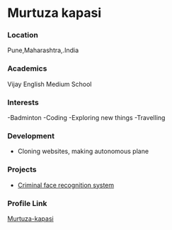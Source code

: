 # Murtuza kapasi

### Location

Pune,Maharashtra,.India

### Academics

Vijay English Medium School

### Interests

-Badminton
-Coding
-Exploring new things
-Travelling

### Development

- Cloning websites, making autonomous plane

### Projects

- [Criminal face recognition system](https://github.com/MurtuzaKapasi/Facial-Recognition-for-Crime-Detection) 

### Profile Link

[Murtuza-kapasi](https://github.com/MurtuzaKapasi)